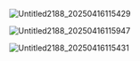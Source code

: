 ![Untitled2188_20250416115429](https://github.com/user-attachments/assets/d4177b3b-8045-4c96-8082-503c83236bca)


![Untitled2188_20250416115947](https://github.com/user-attachments/assets/362b9c13-1bf9-4dfd-bd29-2f44a0048866)


![Untitled2188_20250416115431](https://github.com/user-attachments/assets/1fc62a10-df68-44be-8712-42bdd7b62ee9)

